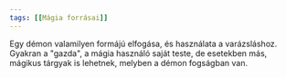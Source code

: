 ```yaml
---
tags: [[Mágia forrásai]]
---
```

Egy démon valamilyen formájú elfogása, és használata a varázsláshoz.  Gyakran a "gazda", a mágia használó saját teste, de esetekben más, mágikus tárgyak is lehetnek, melyben a démon fogságban van. 